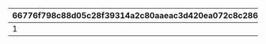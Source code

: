 |66776f798c88d05c28f39314a2c80aaeac3d420ea072c8c286c76552dd277680|6278ccb62308f3e0a32527a2974771bad11e0e2d73b0428012fa81eb450b4c31|3212f4e568ea289e56ee5a4a6ce5e9dcbe9bd85b6794984b05980de4c99caa32|645907b433ad47b3c82f552e9a42a0653c643fe5961e27f5cd68c69764cea275|d5aad181343b3298996ab42088397c209e30005724d3d6019ee5b1b635c389a1|3101f16ff56a51f4248ddcf9c3a6067d051e7071b2351d48610db768915c2f39|8652f53053497c1c650c0e324e3aee7cbcd72eb055011b44e3ef692f968b8917|35959ab4b25ef95dbc73d0ef324f98ac558972ae55da7a95126794c4574e0731|5e7fe6e6127c342128c6c6d3aad150ece2286b5e7d07cd8e425e1d852b668fa1|47884ce45f3bcbd5137025f854903644d3510680a74c6940907f6e6254d711bf|0dd1c73be56be98f2ea06f4103ad19c8f8ccf94df860f8bad258f9a16dd3aa4b|ce51bff9dbd087383870a86ad6b5c4cc307413a9a73e09a73de7859078c486e6|adeea9a46741de6f8f433362021459c2a9ca4c6770aea09616874fd40300aa8d|ed720c0cf689875568cdb72680e109552edc77a3ea81d5445aab4f1f86a09411|a2a031140817b17858bcf2e82d7f28af5a3058cae8a824744a1a2f630583fee1|e4aa42dc0416d8bfc75565a7ede1d474e7d62cb5fc3ea2017a2a815f2f3c91a5|8e59d2296ac40f959b223e472a342f620cb924d110adef079141867fe6aec263|
| --- | --- | --- | --- | --- | --- | --- | --- | --- | --- | --- | --- | --- | --- | --- | --- | --- |
|1|0|2|0|5|0|90003|0|0|10|0|0|0|0|0|0|0|